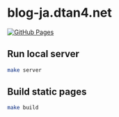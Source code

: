 # blog-ja.dtan4.net

[![GitHub Pages](https://github.com/dtan4/blog-ja/workflows/GitHub%20Pages/badge.svg)](https://github.com/dtan4/blog-ja/actions?query=workflow%3A%22GitHub+Pages%22)

## Run local server

```bash
make server
```

## Build static pages

```bash
make build
```
